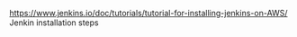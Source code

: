https://www.jenkins.io/doc/tutorials/tutorial-for-installing-jenkins-on-AWS/ Jenkin installation steps
